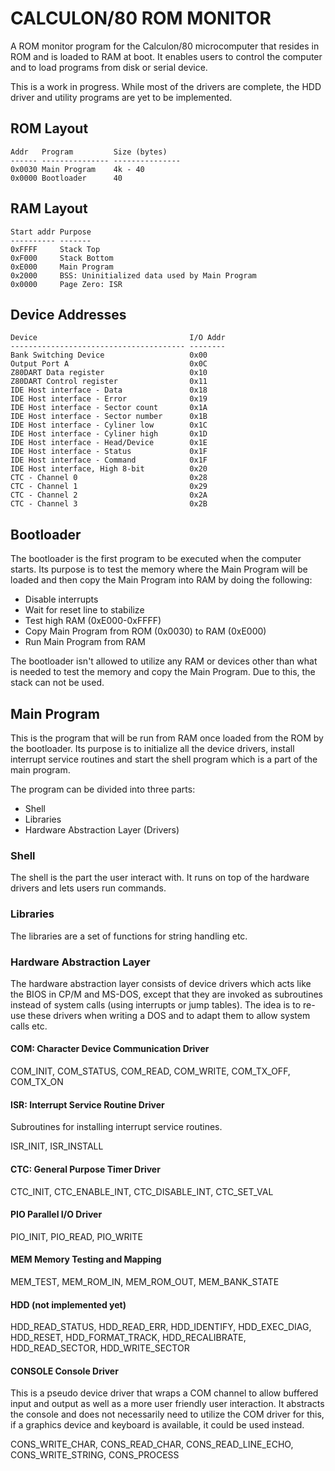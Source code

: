 CALCULON/80 ROM MONITOR
=======================

A ROM monitor program for the Calculon/80 microcomputer that resides in ROM and
is loaded to RAM at boot. It enables users to control the computer and to load
programs from disk or serial device.

This is a work in progress. While most of the drivers are complete, the HDD
driver and utility programs are yet to be implemented.

ROM Layout
----------

    Addr   Program         Size (bytes)
    ------ --------------- ---------------
    0x0030 Main Program    4k - 40
    0x0000 Bootloader      40

RAM Layout
----------

    Start addr Purpose
    ---------- -------
    0xFFFF     Stack Top
    0xF000     Stack Bottom
    0xE000     Main Program
    0x2000     BSS: Uninitialized data used by Main Program
    0x0000     Page Zero: ISR

Device Addresses
----------------

    Device                                  I/O Addr
    --------------------------------------- --------
    Bank Switching Device                   0x00
    Output Port A                           0x0C
    Z80DART Data register                   0x10
    Z80DART Control register                0x11
    IDE Host interface - Data               0x18
    IDE Host interface - Error              0x19
    IDE Host interface - Sector count       0x1A
    IDE Host interface - Sector number      0x1B
    IDE Host interface - Cyliner low        0x1C
    IDE Host interface - Cyliner high       0x1D
    IDE Host interface - Head/Device        0x1E
    IDE Host interface - Status             0x1F
    IDE Host interface - Command            0x1F
    IDE Host interface, High 8-bit          0x20
    CTC - Channel 0                         0x28
    CTC - Channel 1                         0x29
    CTC - Channel 2                         0x2A
    CTC - Channel 3                         0x2B

Bootloader
----------

The bootloader is the first program to be executed when the computer starts.
Its purpose is to test the memory where the Main Program will be loaded and
then copy the Main Program into RAM by doing the following:

  * Disable interrupts
  * Wait for reset line to stabilize
  * Test high RAM (0xE000-0xFFFF)
  * Copy Main Program from ROM (0x0030) to RAM (0xE000)
  * Run Main Program from RAM

The bootloader isn't allowed to utilize any RAM or devices other than what is
needed to test the memory and copy the Main Program. Due to this, the stack can
not be used.

Main Program
------------

This is the program that will be run from RAM once loaded from the ROM by the
bootloader. Its purpose is to initialize all the device drivers, install
interrupt service routines and start the shell program which is a part of the
main program.

The program can be divided into three parts:

  * Shell
  * Libraries
  * Hardware Abstraction Layer (Drivers)

### Shell

The shell is the part the user interact with. It runs on top of the hardware
drivers and lets users run commands.

### Libraries

The libraries are a set of functions for string handling etc.

### Hardware Abstraction Layer

The hardware abstraction layer consists of device drivers which acts like the
BIOS in CP/M and MS-DOS, except that they are invoked as subroutines instead of
system calls (using interrupts or jump tables). The idea is to re-use these
drivers when writing a DOS and to adapt them to allow system calls etc.

#### COM: Character Device Communication Driver

COM_INIT, COM_STATUS, COM_READ, COM_WRITE, COM_TX_OFF, COM_TX_ON

#### ISR: Interrupt Service Routine Driver

Subroutines for installing interrupt service routines.

ISR_INIT, ISR_INSTALL

#### CTC: General Purpose Timer Driver

CTC_INIT, CTC_ENABLE_INT, CTC_DISABLE_INT, CTC_SET_VAL

#### PIO Parallel I/O Driver

PIO_INIT, PIO_READ, PIO_WRITE

#### MEM Memory Testing and Mapping

MEM_TEST, MEM_ROM_IN, MEM_ROM_OUT, MEM_BANK_STATE

#### HDD (not implemented yet)

HDD_READ_STATUS, HDD_READ_ERR, HDD_IDENTIFY, HDD_EXEC_DIAG, HDD_RESET, HDD_FORMAT_TRACK,
HDD_RECALIBRATE, HDD_READ_SECTOR, HDD_WRITE_SECTOR

#### CONSOLE Console Driver

This is a pseudo device driver that wraps a COM channel to allow buffered
input and output as well as a more user friendly user interaction. It abstracts
the console and does not necessarily need to utilize the COM driver for this, if
a graphics device and keyboard is available, it could be used instead.

CONS_WRITE_CHAR, CONS_READ_CHAR, CONS_READ_LINE_ECHO, CONS_WRITE_STRING, CONS_PROCESS
